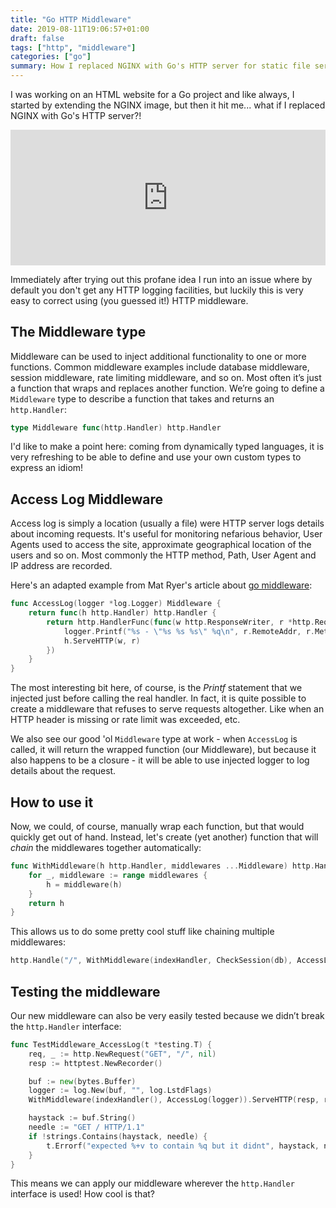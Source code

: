 ```yaml
---
title: "Go HTTP Middleware"
date: 2019-08-11T19:06:57+01:00
draft: false
tags: ["http", "middleware"]
categories: ["go"]
summary: How I replaced NGINX with Go's HTTP server for static file serving and then equipped it with access log middleware that writes details about incoming requests to the log.
---
```


I was working on an HTML website for a Go project and like always, I started by extending the NGINX image, but then it hit me... what if I replaced NGINX with Go's HTTP server?!

<div style="width:100%;height:0;padding-bottom:43%;position:relative;"><iframe src="https://giphy.com/embed/idKeY3nvmdIsM" width="100%" height="100%" style="position:absolute" frameBorder="0" class="giphy-embed" allowFullScreen></iframe></div>

Immediately after trying out this profane idea I run into an issue where by default you don't get any HTTP logging facilities, but luckily this is very easy to correct using (you guessed it!) HTTP middleware.

## The Middleware type

Middleware can be used to inject additional functionality to one or more functions. Common middleware examples include database middleware, session middleware, rate limiting middleware, and so on. Most often it’s just a function that wraps and replaces another function. We’re going to define a `Middleware` type to describe a function that takes and returns an `http.Handler`:

```go
type Middleware func(http.Handler) http.Handler
```

I'd like to make a point here: coming from dynamically typed languages, it is very refreshing to be able to define and use your own custom types to express an idiom!

## Access Log Middleware

Access log is simply a location (usually a file) were HTTP server logs details about incoming requests. It's useful for monitoring nefarious behavior, User Agents used to access the site, approximate geographical location of the users and so on. Most commonly the HTTP method, Path, User Agent and IP address are recorded.

Here's an adapted example from Mat Ryer's article about [go middleware](https://medium.com/@matryer/writing-middleware-in-golang-and-how-go-makes-it-so-much-fun-4375c1246e81):

```go
func AccessLog(logger *log.Logger) Middleware {
    return func(h http.Handler) http.Handler {
        return http.HandlerFunc(func(w http.ResponseWriter, r *http.Request) {
            logger.Printf("%s - \"%s %s %s\" %q\n", r.RemoteAddr, r.Method, r.URL.Path, r.Proto, r.UserAgent())
            h.ServeHTTP(w, r)
        })
    }
}
```

The most interesting bit here, of course, is the _Printf_ statement that we injected just before calling the real handler. In fact, it is quite possible to create a middleware that refuses to serve requests altogether. Like when an HTTP header is missing or rate limit was exceeded, etc.

We also see our good 'ol `Middleware` type at work - when `AccessLog` is called, it will return the wrapped function (our Middleware), but because it also happens to be a closure - it will be able to use injected logger to log details about the request.

## How to use it

Now, we could, of course, manually wrap each function, but that would quickly get out of hand. Instead, let's create (yet another) function that will _chain_ the middlewares together automatically:

```go
func WithMiddleware(h http.Handler, middlewares ...Middleware) http.Handler {
    for _, middleware := range middlewares {
        h = middleware(h)
    }
    return h
}
```

This allows us to do some pretty cool stuff like chaining multiple middlewares:

```go
http.Handle("/", WithMiddleware(indexHandler, CheckSession(db), AccessLog(logger)))
```

## Testing the middleware

Our new middleware can also be very easily tested because we didn’t break the `http.Handler` interface:

```go
func TestMiddleware_AccessLog(t *testing.T) {
    req, _ := http.NewRequest("GET", "/", nil)
    resp := httptest.NewRecorder()

    buf := new(bytes.Buffer)
    logger := log.New(buf, "", log.LstdFlags)
    WithMiddleware(indexHandler(), AccessLog(logger)).ServeHTTP(resp, req)

    haystack := buf.String()
    needle := "GET / HTTP/1.1"
    if !strings.Contains(haystack, needle) {
        t.Errorf("expected %+v to contain %q but it didnt", haystack, needle)
    }
}
```

This means we can apply our middleware wherever the `http.Handler` interface is used! How cool is that?

